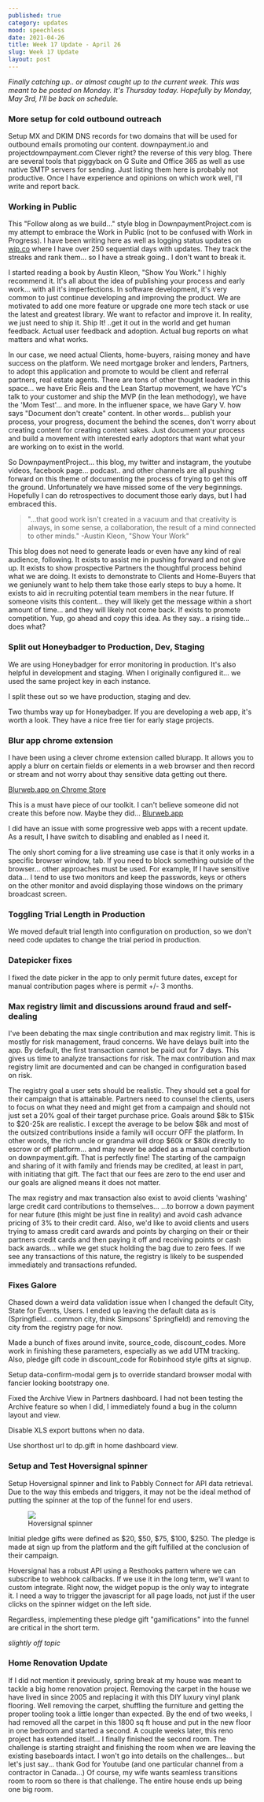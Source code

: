 ```yaml
---
published: true
category: updates
mood: speechless
date: 2021-04-26
title: Week 17 Update - April 26
slug: Week 17 Update
layout: post
---
```


_Finally catching up.. or almost caught up to the current week.  This was meant to be posted on Monday.  It's Thursday today.  Hopefully by Monday, May 3rd, I'll be back on schedule._


### More setup for cold outbound outreach

Setup MX and DKIM DNS records for two domains that will be used for outbound emails promoting our content.
downpayment.io and projectdownpayment.com   Clever right?   the reverse of this very blog.
There are several tools that piggyback on G Suite and Office 365 as well as use native SMTP servers for sending.  Just listing them here is probably not productive.  Once I have experience and opinions on which work well, I'll write and report back.

### Working in Public

This "Follow along as we build..." style blog in DownpaymentProject.com is my attempt to embrace the Work in Public (not to be confused with Work in Progress).   I have been writing here as well as logging status 
updates on [wip.co](https://wip.co/) where I have over 250 sequential days with updates.   They track the streaks and rank them... so I have a streak going.. I don't want to break it.  

I started reading a book by Austin Kleon, "Show You Work."   I highly recommend it.  It's all about the idea of publishing your process and early work... with all it's imperfections.  In software development, 
it's very common to just continue developing and improving the product. We are motivated to add one more
feature or upgrade one more tech stack or use the latest and greatest library.  We want to refactor and 
improve it.  In reality, we just need to ship it.  Ship It!  ..get it out in the world and get human 
feedback.  Actual user feedback and adoption.  Actual bug reports on what matters and what works.

In our case, we need actual Clients, home-buyers, raising money and have success on the platform.  We 
need mortgage broker and lenders, Partners, to adopt this application and promote to would be client and referral partners, real estate agents.  There are tons of other thought leaders in this space... we have
Eric Reis and the Lean Startup movement, we have YC's talk to your customer and ship the MVP (in the lean 
methodogy), we have the 'Mom Test'... and more.  In the influener space, we have Gary V. how says "Document don't create" content.  In other words... publish your process, your progress, document the behind the 
scenes, don't worry about creating content for creating content sakes.   Just document your process and 
build a movement with interested early adoptors that want what your are working on to exist in the world. 

So DownpaymentProject... this blog, my twitter and instagram, the youtube videos, facebook page... podcast.. and other channels are all pushing forward on this theme of documenting the process of trying to get this off the ground.  Unfortunately we have missed some of the very beginnings.  Hopefully I can do retrospectives to document those early days, but I had embraced this.

> "...that good work isn't created in a vacuum and that creativity is always, in some sense, a collaboration, the result of a mind connected to other minds."  -Austin Kleon, "Show Your Work"

This blog does not need to generate leads or even have any kind of real audience, following.  It exists to assist me in pushing forward and not give up.  It exists to show prospective Partners the thoughtful process behind what we are doing.  It exists to demonstrate to Clients and Home-Buyers that we geniunely want to help them take those early steps to buy a home.  It exists to aid in recruiting potential team members in the near future.  If someone visits this content... they will likely get the message within a short amount of time... and they will likely not come back.  If exists to promote competition.  Yup, go ahead and copy this idea.  As they say.. a rising tide... does what?

### Split out Honeybadger to Production, Dev, Staging

We are using Honeybadger for error monitoring in production.  It's also helpful in development and staging.  When I originally configured it... we used the same project key in each instance. 

I split these out so we have production, staging and dev.   

Two thumbs way up for Honeybadger.  If you are developing a web app, it's worth a look. They have a nice free tier for early stage projects. 

### Blur app chrome extension

I have been using a clever chrome extension called blurapp.   It allows you to apply a blurr on certain fields or elements in a web browser and then record or stream and not worry about thay sensitive data getting out there.  

[Blurweb.app on Chrome Store](https://chrome.google.com/webstore/detail/blurwebapp/oeingmcibfkfneecplcppjhcekgedmco)


This is a must have piece of our toolkit.  I can't believe someone did not create this before now.  Maybe they did...  [Blurweb.app](https://blurweb.app)

I did have an issue with some progressive web apps with a recent update.  As a result, I have switch to disabling and enabled as I need it.  

The only short coming for a live streaming use case is that it only works in a specific browser window, tab. If you need to block something outside of the browser... other approaches must be used.   For example, If I have sensitive data... I tend to use two monitors and keep the passwords, keys or others on the other monitor and avoid displaying those windows on the primary broadcast screen.

### Toggling Trial Length in Production

We moved default trial length into configuration on production, so we don't need code updates to change the trial period in production. 

### Datepicker fixes

I fixed the date picker in the app to only permit future dates, except for manual contribution pages where is permit +/- 3 months.

### Max registry limit and discussions around fraud and self-dealing

I've been debating the max single contribution and max registry limit.  This is mostly for risk management, fraud concerns.  We have delays built into the app.  By default, the first transaction cannot be paid out for 7 days.  This gives us time to analyze transactions for risk.   The max contribution and max registry limit are documented and can be changed in configuration based on risk.  

The registry goal a user sets should be realistic.  They should set a goal for their campaign that is attainable.  Partners need to counsel the clients, users to focus on what they need and might get from a campaign and should not just set a 20% goal of their target purchase price.    Goals around $8k to $15k to $20-25k are realistic.  I except the average to be below $8k and most of the outsized contributions inside a family will occurr OFF the platform.  In other words, the rich uncle or grandma will drop $60k or $80k directly to escrow or off platform... and may never be added as a manual contribution on downpayment.gift.  That is perfectly fine!  The starting of the campaign and sharing of it with family and friends may be credited, at least in part, with initiating that gift.  The fact that our fees are zero to the end user and our goals are aligned means it does not matter.  

The max registry and max transaction also exist to avoid clients 'washing' large credit card contributions to themselves...  ...to borrow a down payment for near future (this might be just fine in reality) and avoid cash advance pricing of 3% to their credit card.  Also, we'd like to avoid clients and users trying to amass credit card awards and points by charging on their or their partners credit cards and then paying it off and receiving points or cash back awards... while we get stuck holding the bag due to zero fees.  If we see any transactions of this nature, the registry is likely to be suspended immediately and transactions refunded.  

### Fixes Galore

Chased down a weird data validation issue when I changed the default City, State for Events, Users.  I ended up leaving the default data as is (Springfield... common city, think Simpsons' Springfield) 
and removing the city from the registry page for now.

Made a bunch of fixes around invite, source_code, discount_codes.  More work in finishing these parameters, especially as we add UTM tracking.  Also, pledge gift code in discount_code for Robinhood style gifts at signup.

Setup data-confirm-modal gem js to override standard browser modal with fancier looking bootstrapy one.

Fixed the Archive View in Partners dashboard.  I had not been testing the Archive feature so when I did, I immediately found a bug in the column layout and view.  

Disable XLS export buttons when no data.

Use shorthost url to dp.gift in home dashboard view.

### Setup and Test Hoversignal spinner 

Setup Hoversignal spinner and link to Pabbly Connect for API data retrieval.  Due to the way this embeds and triggers, it may not be the ideal method of putting the spinner at the top of the funnel for end users.

<figure class="aligncenter">
    <img width="" src="/assets/images/screenshots/spinner.gif" />
    <figcaption>Hoversignal spinner</figcaption>
</figure>


Initial pledge gifts were defined as $20, $50, $75, $100, $250.  The pledge is made at sign up from the platform and the gift fulfilled at the conclusion of their campaign.

Hoversignal has a robust API using a Resthooks pattern where we can subscribe to webhook callbacks.  If we use it in the long term, we'll want to custom integrate.   Right now, the widget popup is the only way to integrate it.  I need a way to trigger the javascript for all page loads, not just if the user clicks on the spinner widget on the left side.

Regardless, implementing these pledge gift "gamifications" into the funnel are critical in the short term.


_slightly off topic_

### Home Renovation Update

If I did not mention it previously, spring break at my house was meant to tackle a big home renovation project.   Removing the carpet in the house we have lived in since 2005 and replacing it with this DIY 
luxury vinyl plank flooring.  Well removing the carpet, shuffling the furniture and getting the proper
tooling took a little longer than expected.  By the end of two weeks, I had removed all the carpet in 
this 1800 sq ft house and put in the new floor in one bedroom and started a second.  A couple weeks 
later, this reno project has extended itself... I finally finished the second room.  The challenge is 
starting straight and finishing the room when we are leaving the existing baseboards intact.   I won't 
go into details on the challenges... but let's just say... thank God for Youtube (and one particular 
channel from a contractor in Canada...)   Of course, my wife wants seamless transitions room to room so 
there is that challenge.  The entire house ends up being one big room.




    